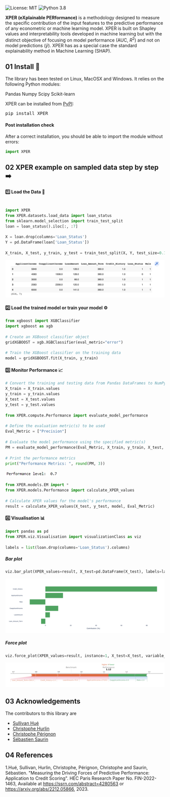 ![License: MIT](https://img.shields.io/badge/license-MIT-yellow.svg)
![Python 3.8](https://img.shields.io/badge/python-3.8%20%7C%203.9%20%7C%203.10-blue)


**XPER (eXplainable PERformance)** is a methodology designed to measure the specific contribution of the input features to the predictive performance of any econometric or machine learning model. XPER is built on Shapley values and interpretability tools developed in machine learning but with the distinct objective of focusing on model performance (AUC, $R^2$) and not on model predictions ($\hat{y}$). XPER has as a special case the standard explainability method in Machine Learning (SHAP).


## 01 Install 🚀
The library has been tested on Linux, MacOSX and Windows. It relies on the following Python modules:

Pandas
Numpy
Scipy
Scikit-learn

XPER can be installed from [PyPI](https://pypi.org/project/XPER):

<pre>
pip install XPER
</pre>

#### Post installation check
After a correct installation, you should be able to import the module without errors:

```python
import XPER
```

## 02 XPER example on sampled data step by step ➡️


#### 1️⃣ Load the Data 💽


```python

import XPER
from XPER.datasets.load_data import loan_status
from sklearn.model_selection import train_test_split
loan = loan_status().iloc[:, :7]

X = loan.drop(columns='Loan_Status')
Y = pd.DataFrame(loan['Loan_Status'])

X_train, X_test, y_train, y_test = train_test_split(X, Y, test_size=0.15, random_state=3)
```
![loan](images/dataset.png)


#### 2️⃣ Load the trained model or train your model ⚙️

```python
from xgboost import XGBClassifier
import xgboost as xgb

# Create an XGBoost classifier object
gridXGBOOST = xgb.XGBClassifier(eval_metric="error")

# Train the XGBoost classifier on the training data
model = gridXGBOOST.fit(X_train, y_train)

```

#### 3️⃣ Monitor Performance 📈

```python
# Convert the training and testing data from Pandas DataFrames to NumPy arrays
X_train = X_train.values
y_train = y_train.values
X_test = X_test.values
y_test = y_test.values

from XPER.compute.Performance import evaluate_model_performance

# Define the evaluation metric(s) to be used
Eval_Metric = ["Precision"]

# Evaluate the model performance using the specified metric(s)
PM = evaluate_model_performance(Eval_Metric, X_train, y_train, X_test, y_test, model)

# Print the performance metrics
print("Performance Metrics: ", round(PM, 3))

```

![metrics](images/performance.jpg)

```python
from XPER.models.EM import *
from XPER.models.Performance import calculate_XPER_values

# Calculate XPER values for the model's performance
result = calculate_XPER_values(X_test, y_test, model, Eval_Metric)
```

#### 4️⃣ Visualisation 📊

```python
import pandas as pd
from XPER.viz.Visualisation import visualizationClass as viz

labels = list(loan.drop(columns='Loan_Status').columns)
```

##### Bar plot 

```python
viz.bar_plot(XPER_values=result, X_test=pd.DataFrame(X_test), labels=labels, p=6,percentage=True)
```
![sample](images/chart3.png)

##### Force plot

```python
viz.force_plot(XPER_values=result, instance=1, X_test=X_test, variable_name=labels, figsize=(16,4))
```
![sample](images/chart2.png)

## 03 Acknowledgements

The contributors to this library are 
* [Sullivan Hué](https://www.amse-aixmarseille.fr/fr/membres/hu%C3%A9)
* [Christophe Hurlin](https://sites.google.com/view/christophe-hurlin/home)
* [Christophe Pérignon](https://www.hec.edu/fr/faculty-research/faculty-directory/faculty-member/perignon-christophe)
* [Sébastien Saurin](https://papers.ssrn.com/sol3/cf_dev/AbsByAuth.cfm?per_id=4582330)



## 04 References

1.Hué, Sullivan, Hurlin, Christophe, Pérignon, Christophe and Saurin, Sébastien. "Measuring the Driving Forces of Predictive Performance: Application to Credit Scoring". HEC Paris Research Paper No. FIN-2022-1463, Available at https://ssrn.com/abstract=4280563 or https://arxiv.org/abs/2212.05866, 2023.

